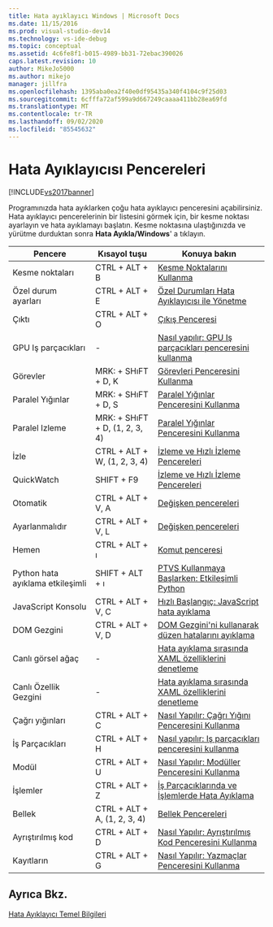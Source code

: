 ```yaml
---
title: Hata ayıklayıcı Windows | Microsoft Docs
ms.date: 11/15/2016
ms.prod: visual-studio-dev14
ms.technology: vs-ide-debug
ms.topic: conceptual
ms.assetid: 4c6fe8f1-b015-4989-bb31-72ebac390026
caps.latest.revision: 10
author: MikeJo5000
ms.author: mikejo
manager: jillfra
ms.openlocfilehash: 1395aba0ea2f40e0df95435a340f4104c9f25d03
ms.sourcegitcommit: 6cfffa72af599a9d667249caaaa411bb28ea69fd
ms.translationtype: MT
ms.contentlocale: tr-TR
ms.lasthandoff: 09/02/2020
ms.locfileid: "85545632"
---
```

# <a name="debugger-windows"></a>Hata Ayıklayıcısı Pencereleri
[!INCLUDE[vs2017banner](../includes/vs2017banner.md)]

Programınızda hata ayıklarken çoğu hata ayıklayıcı penceresini açabilirsiniz. Hata ayıklayıcı pencerelerinin bir listesini görmek için, bir kesme noktası ayarlayın ve hata ayıklamayı başlatın. Kesme noktasına ulaştığınızda ve yürütme durduktan sonra **Hata Ayıkla/Windows**' a tıklayın.  
  
|**Pencere**|**Kısayol tuşu**|**Konuya bakın**|  
|-|-|-|  
|Kesme noktaları|CTRL + ALT + B|[Kesme Noktalarını Kullanma](../debugger/using-breakpoints.md)|  
|Özel durum ayarları|CTRL + ALT + E|[Özel Durumları Hata Ayıklayıcısı ile Yönetme](../debugger/managing-exceptions-with-the-debugger.md)|  
|Çıktı|CTRL + ALT + O|[Çıkış Penceresi](../ide/reference/output-window.md)|  
|GPU Iş parçacıkları|-|[Nasıl yapılır: GPU Iş parçacıkları penceresini kullanma](../debugger/how-to-use-the-gpu-threads-window.md)|  
|Görevler|MRK: + SHıFT + D, K|[Görevleri Penceresini Kullanma](../debugger/using-the-tasks-window.md)|  
|Paralel Yığınlar|MRK: + SHıFT + D, S|[Paralel Yığınlar Penceresini Kullanma](../debugger/using-the-parallel-stacks-window.md)|  
|Paralel Izleme|MRK: + SHıFT + D, (1, 2, 3, 4)|[Paralel Yığınlar Penceresini Kullanma](../debugger/using-the-parallel-stacks-window.md)|  
|İzle|CTRL + ALT + W, (1, 2, 3, 4)|[İzleme ve Hızlı İzleme Pencereleri](../debugger/watch-and-quickwatch-windows.md)|  
|QuickWatch|SHIFT + F9|[İzleme ve Hızlı İzleme Pencereleri](../debugger/watch-and-quickwatch-windows.md)|  
|Otomatik|CTRL + ALT + V, A|[Değişken pencereleri](https://msdn.microsoft.com/library/ce0a67f6-2502-4b7a-ba45-cc32f8aeba3e)|  
|Ayarlanmalıdır|CTRL + ALT + V, L|[Değişken pencereleri](https://msdn.microsoft.com/library/ce0a67f6-2502-4b7a-ba45-cc32f8aeba3e)|  
|Hemen|CTRL + ALT + ı|[Komut penceresi](../ide/reference/immediate-window.md)|  
|Python hata ayıklama etkileşimli|SHIFT + ALT + ı|[PTVS Kullanmaya Başlarken: Etkileşimli Python](../python/getting-started-with-ptvs-interactive-python.md)|  
|JavaScript Konsolu|CTRL + ALT + V, C|[Hızlı Başlangıç: JavaScript hata ayıklama](../debugger/quickstart-debug-javascript-using-the-console.md)|  
|DOM Gezgini|CTRL + ALT + V, D|[DOM Gezgini'ni kullanarak düzen hatalarını ayıklama](../debugger/debug-layout-using-dom-explorer.md)|  
|Canlı görsel ağaç|-|[Hata ayıklama sırasında XAML özelliklerini denetleme](../debugger/inspect-xaml-properties-while-debugging.md)|  
|Canlı Özellik Gezgini|-|[Hata ayıklama sırasında XAML özelliklerini denetleme](../debugger/inspect-xaml-properties-while-debugging.md)|  
|Çağrı yığınları|CTRL + ALT + C|[Nasıl Yapılır: Çağrı Yığını Penceresini Kullanma](../debugger/how-to-use-the-call-stack-window.md)|  
|İş Parçacıkları|CTRL + ALT + H|[Nasıl yapılır: Iş parçacıkları penceresini kullanma](../debugger/how-to-use-the-threads-window.md)|  
|Modül|CTRL + ALT + U|[Nasıl Yapılır: Modüller Penceresini Kullanma](../debugger/how-to-use-the-modules-window.md)|  
|İşlemler|CTRL + ALT + Z|[İş Parçacıklarında ve İşlemlerde Hata Ayıklama](../debugger/debug-threads-and-processes.md)|  
|Bellek|CTRL + ALT + A, (1, 2, 3, 4)|[Bellek Pencereleri](../debugger/memory-windows.md)|  
|Ayrıştırılmış kod|CTRL + ALT + D|[Nasıl Yapılır: Ayrıştırılmış Kod Penceresini Kullanma](../debugger/how-to-use-the-disassembly-window.md)|  
|Kayıtların|CTRL + ALT + G|[Nasıl Yapılır: Yazmaçlar Penceresini Kullanma](../debugger/how-to-use-the-registers-window.md)|  
  
## <a name="see-also"></a>Ayrıca Bkz.  
 [Hata Ayıklayıcı Temel Bilgileri](../debugger/debugger-basics.md)
